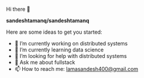 Hi there 👋


**sandeshtamanq/sandeshtamanq**

Here are some ideas to get you started:

- 🔭 I’m currently working on distributed systems
- 🌱 I’m currently learning data science
- 🤔 I’m looking for help with distributed systems
- 💬 Ask me about fullstack
- 📫 How to reach me: lamasandesh400@gmail.com
  <!--- 😄 Pronouns: ...
  - ⚡ Fun fact: ... -->

